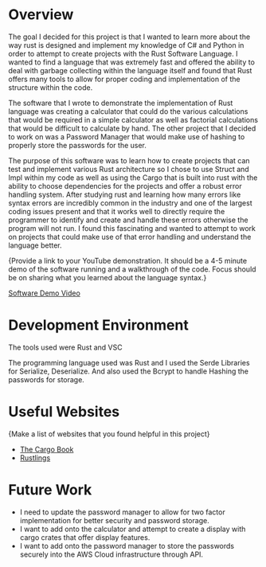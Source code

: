 # Overview

The goal I decided for this project is that I wanted to learn more about the way rust is designed and implement my knowledge of C# and Python in order to attempt to create projects with the Rust Software Language.
I wanted to find a language that was extremely fast and offered the ability to deal with garbage collecting within the language itself and found that Rust offers many tools to allow for proper coding and implementation of 
the structure within the code. 

The software that I wrote to demonstrate the implementation of Rust language was creating a calculator that could do the various calculations that would be required in a simple calculator as well as factorial calculations that would be difficult to calculate by hand. The other project that I decided to work on was a Password Manager that would make use of hashing to properly store the passwords for the user.


The purpose of this software was to learn how to create projects that can test and implement various Rust architecture so I chose to use Struct and Impl within my code as well as using the Cargo that is built into rust with the ability to choose dependencies for the projects and offer a robust error handling system. After studying rust and learning how many errors like syntax errors are incredibly common in the industry and one of the largest coding issues present and that it works well to directly require the programmer to identify and create and handle these errors otherwise the program will not run. I found this fascinating and wanted to attempt to work on projects that could make use of that error handling and understand the language better. 

{Provide a link to your YouTube demonstration. It should be a 4-5 minute demo of the software running and a walkthrough of the code. Focus should be on sharing what you learned about the language syntax.}

[Software Demo Video](http://youtube.link.goes.here)

# Development Environment

The tools used were Rust and VSC


The programming language used was Rust and I used the Serde Libraries for Serialize, Deserialize. And also used the Bcrypt to handle Hashing the passwords for storage.

# Useful Websites

{Make a list of websites that you found helpful in this project}

- [The Cargo Book](https://doc.rust-lang.org/cargo/index.html)
- [Rustlings]([http://url.link.goes.here](https://github.com/rust-lang/rustlings))

# Future Work


- I need to update the password manager to allow for two factor implementation for better security and password storage.
- I want to add onto the calculator and attempt to create a display with cargo crates that offer display features.
- I want to add onto the password manager to store the passwords securely into the AWS Cloud infrastructure through API.
